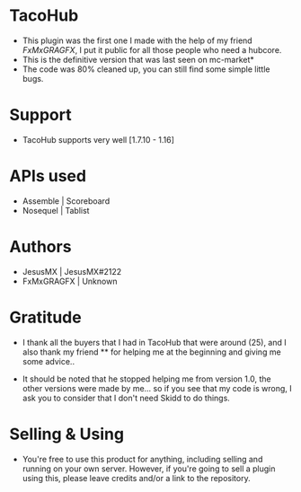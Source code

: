 # TacoHub
* This plugin was the first one I made with the help of my friend *FxMxGRAGFX*, I put it public for all those people who need a hubcore.
* This is the definitive version that was last seen on mc-market*
* The code was 80% cleaned up, you can still find some simple little bugs.


# Support
* TacoHub supports very well [1.7.10 - 1.16]


# APIs used
* Assemble | Scoreboard
* Nosequel | Tablist


# Authors
* JesusMX | JesusMX#2122
* FxMxGRAGFX | Unknown


# Gratitude
* I thank all the buyers that I had in TacoHub that were around (25), and I also thank my friend ** for helping me at the beginning and giving me some advice..

* It should be noted that he stopped helping me from version 1.0, the other versions were made by me... so if you see that my code is wrong, I ask you to consider that I don't need Skidd to do things.


# Selling & Using
* You're free to use this product for anything, including selling and running on your own server. However, if you're going to sell a plugin using this, please leave credits and/or a link to the repository.

